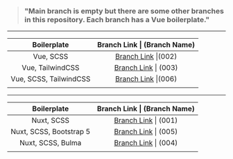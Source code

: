 > ### "Main branch is empty but there are some other branches in this repository. Each branch has a Vue boilerplate."





---


|      Boilerplate       |                 Branch Link \| (Branch Name)                 |
| :--------------------: | :----------------------------------------------------------: |
|       Vue, SCSS        | [Branch Link](https://github.com/Rasaf-Ibrahim/Vue.js-Boilerplates/tree/002) \|(002) |
|    Vue, TailwindCSS    | [Branch Link](https://github.com/Rasaf-Ibrahim/Vue.js-Boilerplates/tree/003) \| (003) |
| Vue, SCSS, TailwindCSS | [Branch Link](https://github.com/Rasaf-Ibrahim/Vue.js-Boilerplates/tree/006) \|(006) |
|                        |                                                              |







---


|       Boilerplate       |                 Branch Link \| (Branch Name)                 |
| :---------------------: | :----------------------------------------------------------: |
|       Nuxt, SCSS        | [Branch Link](https://github.com/Rasaf-Ibrahim/Vue.js-Boilerplates/tree/001) \| (001) |
| Nuxt, SCSS, Bootstrap 5 | [Branch Link](https://github.com/Rasaf-Ibrahim/Vue.js-Boilerplates/tree/005 ) \| (005) |
|    Nuxt, SCSS, Bulma    | [Branch Link](https://github.com/Rasaf-Ibrahim/Vue.js-Boilerplates/tree/004 ) \| (004) |
|                         |                                                              |
